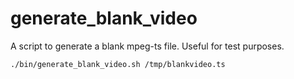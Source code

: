 # generate_blank_video

A script to generate a blank mpeg-ts file. Useful for test purposes.

    ./bin/generate_blank_video.sh /tmp/blankvideo.ts

